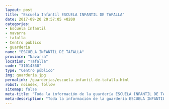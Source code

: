 ```yaml
---
layout: post
title: "Escuela Infantil ESCUELA INFANTIL DE TAFALLA"
date: 2017-09-20 20:57:05 +0200
categories:
- Escuela Infantil
- navarra
- tafalla
- Centro público
- guarderia
name: "ESCUELA INFANTIL DE TAFALLA"
province: "Navarra"
location: "Tafalla"
code: "31014360"
type: "Centro público"
img: guarderia.jpg
permalink: /guarderias/escuela-infantil-de-tafalla.html
robot: noindex, follow
sitemap: false
meta-title: "Toda la información de la guardería ESCUELA INFANTIL DE TAFALLA"
meta-description: "Toda la información de la guardería ESCUELA INFANTIL DE TAFALLA"
---
```

